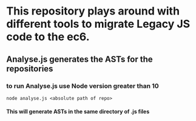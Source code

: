 # This repository plays around with different tools to migrate Legacy JS code to the ec6. 
## Analyse.js generates the ASTs for the repositories
### to run Analyse.js use Node version greater than 10 
```node analyse.js <absolute path of repo>```
#### This will generate ASTs in the same directory of .js files 
